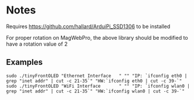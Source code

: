 # Notes
Requires https://github.com/hallard/ArduiPi_SSD1306 to be installed 

For proper rotation on MagWebPro, the above library should be modified to have a rotation value of 2

## Examples
```
sudo ./tinyFrontOLED "Ethernet Interface   " "" "IP: `ifconfig eth0 | grep "inet addr" | cut -c 21-35`" "HW:`ifconfig eth0 | cut -c 39-`"
sudo ./tinyFrontOLED "WiFi Interface       " "" "IP: `ifconfig wlan0 | grep "inet addr" | cut -c 21-35`" "HW:`ifconfig wlan0 | cut -c 39-`"
```
